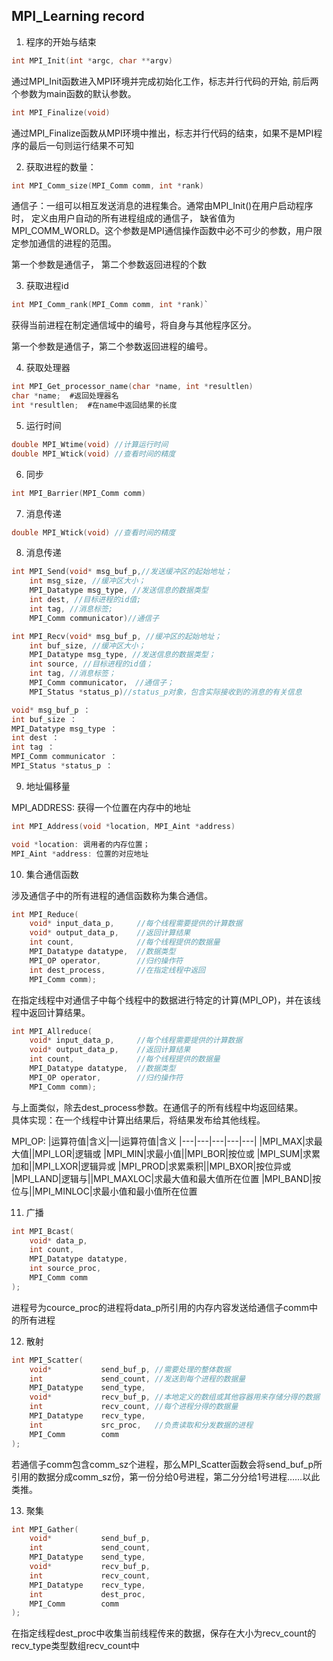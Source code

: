 ## MPI_Learning record

1. 程序的开始与结束

```c
int MPI_Init(int *argc, char **argv)
```
通过MPI_Init函数进入MPI环境并完成初始化工作，标志并行代码的开始, 前后两个参数为main函数的默认参数。
```c
int MPI_Finalize(void)
```
通过MPI_Finalize函数从MPI环境中推出，标志并行代码的结束，如果不是MPI程序的最后一句则运行结果不可知

2. 获取进程的数量：

```c
int MPI_Comm_size(MPI_Comm comm, int *rank)
```

通信子：一组可以相互发送消息的进程集合。通常由MPI_Init()在用户启动程序时， 定义由用户自动的所有进程组成的通信子， 缺省值为MPI_COMM_WORLD。这个参数是MPI通信操作函数中必不可少的参数，用户限定参加通信的进程的范围。

第一个参数是通信子， 第二个参数返回进程的个数

3. 获取进程id

```c
int MPI_Comm_rank(MPI_Comm comm, int *rank)`
```

获得当前进程在制定通信域中的编号，将自身与其他程序区分。  

第一个参数是通信子，第二个参数返回进程的编号。

4. 获取处理器

```c
int MPI_Get_processor_name(char *name, int *resultlen)
char *name;  #返回处理器名
int *resultlen;  #在name中返回结果的长度
```

5. 运行时间
```c
double MPI_Wtime(void) //计算运行时间
double MPI_Wtick(void) //查看时间的精度
```

6. 同步

```c
int MPI_Barrier(MPI_Comm comm)
```  

7. 消息传递


```c
double MPI_Wtick(void) //查看时间的精度
```

8. 消息传递

```c
int MPI_Send(void* msg_buf_p,//发送缓冲区的起始地址；
    int msg_size, //缓冲区大小；
    MPI_Datatype msg_type, //发送信息的数据类型
    int dest, //目标进程的id值;
    int tag, //消息标签;
    MPI_Comm communicator)//通信子
```

```c
int MPI_Recv(void* msg_buf_p, //缓冲区的起始地址；
    int buf_size, //缓冲区大小；
    MPI_Datatype msg_type, //发送信息的数据类型；
    int source, //目标进程的id值；
    int tag, //消息标签；
    MPI_Comm communicator， //通信子；
    MPI_Status *status_p)//status_p对象，包含实际接收到的消息的有关信息
```

```c
void* msg_buf_p ： 
int buf_size ： 
MPI_Datatype msg_type ： 
int dest ：
int tag ： 
MPI_Comm communicator ： 
MPI_Status *status_p ： 
```

9. 地址偏移量

MPI_ADDRESS: 获得一个位置在内存中的地址
```c
int MPI_Address(void *location, MPI_Aint *address)

void *location: 调用者的内存位置；
MPI_Aint *address: 位置的对应地址
```

10. 集合通信函数

涉及通信子中的所有进程的通信函数称为集合通信。
```c                                          
int MPI_Reduce(
    void* input_data_p,     //每个线程需要提供的计算数据
    void* output_data_p,    //返回计算结果
    int count,              //每个线程提供的数据量
    MPI_Datatype datatype,  //数据类型
    MPI_OP operator,        //归约操作符
    int dest_process,       //在指定线程中返回
    MPI_Comm comm);
```

在指定线程中对通信子中每个线程中的数据进行特定的计算(MPI_OP)，并在该线程中返回计算结果。

```c
int MPI_Allreduce(
    void* input_data_p,     //每个线程需要提供的计算数据
    void* output_data_p,    //返回计算结果
    int count,              //每个线程提供的数据量
    MPI_Datatype datatype,  //数据类型
    MPI_OP operator,        //归约操作符
    MPI_Comm comm);
```

与上面类似，除去dest_process参数。在通信子的所有线程中均返回结果。   
具体实现：在一个线程中计算出结果后，将结果发布给其他线程。

MPI_OP:
|运算符值|含义|—|运算符值|含义
|---|---|---|---|---|
|MPI_MAX|求最大值||MPI_LOR|逻辑或
|MPI_MIN|求最小值||MPI_BOR|按位或
|MPI_SUM|求累加和||MPI_LXOR|逻辑异或
|MPI_PROD|求累乘积||MPI_BXOR|按位异或
|MPI_LAND|逻辑与||MPI_MAXLOC|求最大值和最大值所在位置
|MPI_BAND|按位与||MPI_MINLOC|求最小值和最小值所在位置

11. 广播
```c
int MPI_Bcast(
    void* data_p,
    int count,
    MPI_Datatype datatype,
    int source_proc,
    MPI_Comm comm
);
```
进程号为cource_proc的进程将data_p所引用的内存内容发送给通信子comm中的所有进程

12. 散射

```c
int MPI_Scatter(
    void*           send_buf_p, //需要处理的整体数据
    int             send_count, //发送到每个进程的数据量
    MPI_Datatype    send_type,
    void*           recv_buf_p, //本地定义的数组或其他容器用来存储分得的数据
    int             recv_count, //每个进程分得的数据量
    MPI_Datatype    recv_type,
    int             src_proc,   //负责读取和分发数据的进程
    MPI_Comm        comm
);
```
若通信子comm包含comm_sz个进程，那么MPI_Scatter函数会将send_buf_p所引用的数据分成comm_sz份，第一份分给0号进程，第二分分给1号进程……以此类推。

13. 聚集

```c
int MPI_Gather(
    void*           send_buf_p,
    int             send_count,
    MPI_Datatype    send_type,
    void*           recv_buf_p,
    int             recv_count,
    MPI_Datatype    recv_type,
    int             dest_proc,
    MPI_Comm        comm
);
```
在指定线程dest_proc中收集当前线程传来的数据，保存在大小为recv_count的recv_type类型数组recv_count中
